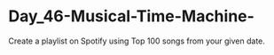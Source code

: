 # Day_46-Musical-Time-Machine-
Create a playlist on Spotify using Top 100 songs from your given date.

